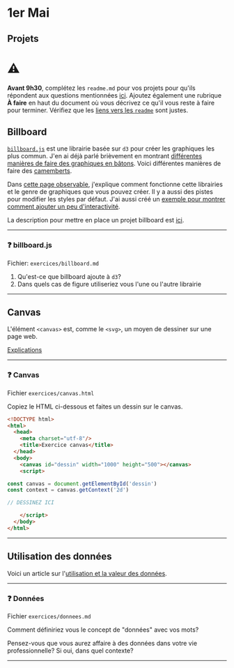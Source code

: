 # 1er Mai

## Projets

# :warning:

**Avant 9h30**, complétez les `readme.md` pour vos projets pour qu'ils répondent aux questions mentionnées [ici](https://github.com/idris-maps/heig-datavis-2020/blob/master/projets.md#fichier-readmemd). Ajoutez également une rubrique **À faire** en haut du document où vous décrivez ce qu'il vous reste à faire pour terminer. Vérifiez que les [liens vers les `readme`](https://github.com/idris-maps/heig-datavis-2020/blob/master/projets.md#liens) sont justes.

## Billboard

[`billboard.js`](https://naver.github.io/billboard.js/) est une librairie basée sur `d3` pour créer les graphiques les plus commun. J'en ai déjà parlé brièvement en montrant [différentes manières de faire des graphiques en bâtons](https://observablehq.com/@idris-maps/graphiques-en-batons). Voici différentes manières de faire des [camemberts](https://observablehq.com/@idris-maps/graphiques-camembert).

Dans [cette page observable](https://observablehq.com/@idris-maps/billboard), j'explique comment fonctionne cette librairies et le genre de graphiques que vous pouvez créer. Il y a aussi des pistes pour modifier les styles par défaut. J'ai aussi créé un [exemple pour montrer comment ajouter un peu d'interactivité](modules/interactivite-billboard).

La description pour mettre en place un projet billboard est [ici](template/billboard-batons).

---

### :question: billboard.js

Fichier: `exercices/billboard.md`

1. Qu'est-ce que billboard ajoute à `d3`?
2. Dans quels cas de figure utiliseriez vous l'une ou l'autre librairie

---

## Canvas

L'élément `<canvas>` est, comme le `<svg>`, un moyen de dessiner sur une page web.

[Explications](modules/canvas)

---

### :question: Canvas

Fichier `exercices/canvas.html`

Copiez le HTML ci-dessous et faites un dessin sur le canvas.

```html
<!DOCTYPE html>
<html>
  <head>
    <meta charset="utf-8"/>
    <title>Exercice canvas</title>
  </head>
  <body>
    <canvas id="dessin" width="1000" height="500"></canvas>
    <script>

const canvas = document.getElementById('dessin')
const context = canvas.getContext('2d')

// DESSINEZ ICI

    </script>
  </body>
</html>
```

---

## Utilisation des données

Voici un article sur l'[utilisation et la valeur des données](modules/utilisation_donnees).

---

### :question: Données

Fichier `exercices/donnees.md`

Comment définiriez vous le concept de "données" avec vos mots?

Pensez-vous que vous aurez affaire à des données dans votre vie professionnelle? Si oui, dans quel contexte?

---
